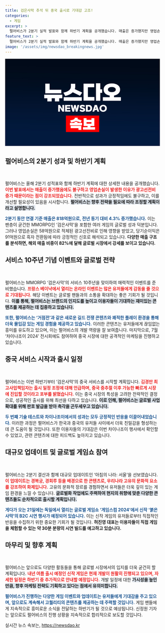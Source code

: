 ```yaml
---
title: 검은사막 추석 뒤 중국 출시로 기대감 고조!
categories:
  - 게임
excerpt: >
  펄어비스가 2분기 실적 발표와 함께 하반기 계획을 공개했습니다. 매출은 증가했지만 영업손실이 적자로 나타났습니다. 검은사막은 중국 출시를 앞두고 마케팅을 강화하며 글로벌 확장을 꾀하고 있습니다. 게임스컴에서의 신작 시연 기대감도 고조되고 있습니다.
feature_text: >
  펄어비스가 2분기 실적 발표와 함께 하반기 계획을 공개했습니다. 매출은 증가했지만 영업손실이 적자로 나타났습니다. 검은사막은 중국 출시를 앞두고 마케팅을 강화하며 글로벌 확장을 꾀하고 있습니다. 게임스컴에서의 신작 시연 기대감도 고조되고 있습니다.
image: '/assets/img/newsdao_breakingnews.jpg'
---
```


<p><img src="/assets/img/newsdao_breakingnews.jpg" alt="firstkoreanews 속보" /></p>

<h2 data-ke-size="size26">펄어비스의 2분기 성과 및 하반기 계획</h2>

<p data-ke-size="size16">&nbsp;</p>

<p>펄어비스는 올해 2분기 성적표와 함께 하반기 계획에 대한 상세한 내용을 공개했습니다. <b><span style="color: #ee2323;">이번 발표에서는 매출이 증가했음에도 불구하고 영업손실이 발생한 이유가 광고선전비 증가 때문이라는 점이 강조되었습니다.</span></b> 전반적으로 성과가 긍정적임에도 불구하고, 이를 개선할 필요성이 있음을 시사합니다. <b><span style="background-color: #21538527;">펄어비스는 향후 전략을 필요에 따라 조정할 계획이라고 설명합니다.</span></b> </p>

<p><b><span style="color: #1a5490;">2분기 동안 연결 기준 매출은 818억원으로, 전년 동기 대비 4.3% 증가했습니다.</span></b> 이는 팬층이 굳건한 MMORPG인 ‘검은사막’을 포함한 여러 게임의 글로벌 성과 덕분입니다. 그러나 영업손실은 58억원으로 적체된 광고선전비로 인해 영향을 받았고, 당기순이익은 91억원으로 흑자 전환됨에 따라 긍정적인 신호로 해석되고 있습니다. <b>다양한 매출 구조를 분석하면, 해외 매출 비중이 82%에 달해 글로벌 시장에서 강세를 보이고 있습니다.</b></p>

<h2 data-ke-size="size26">서비스 10주년 기념 이벤트와 글로벌 전략</h2>

<p data-ke-size="size16">&nbsp;</p>

<p>펄어비스는 MMORPG ‘검은사막’의 서비스 10주년을 맞이하여 매력적인 이벤트를 준비했습니다. <b><span style="color: #ee2323;">프랑스 베이냑에서 열리는 온라인 이벤트는 많은 유저들에게 감동을 줄 것으로 기대됩니다.</span></b> 해당 이벤트는 글로벌 팬들과의 소통을 확대하는 좋은 기회가 될 것입니다. <b><span style="background-color: #21538527;">이를 통해, 펄어비스는 브랜드의 인지도를 높이고 이용자들이 기대하는 재미있는 콘텐츠를 제공하는 데 집중하고 있습니다.</span></b></p>

<p><b><span style="color: #1a5490;">또한, 펄어비스는 ‘거점전’과 같은 새로운 길드 전쟁 콘텐츠와 쾌적한 플레이 환경을 통해 더욱 몰입감 있는 게임 경험을 제공하고 있습니다.</span></b> 이러한 콘텐츠는 유저들에게 끊임없는 흥미를 유도하고 있으며, 이는 펄어비스의 개발 역량을 잘 보여줍니다. 마지막으로, 7월 ‘차이나조이 2024’ 전시회에도 참여하여 중국 시장에 대한 공격적인 마케팅을 진행하고 있습니다. </p>

<h2 data-ke-size="size26">중국 서비스 시작과 출시 일정</h2>

<p data-ke-size="size16">&nbsp;</p>

<p>펄어비스는 이번 하반기부터 ‘검은사막’의 중국 서비스를 시작할 계획입니다. <b><span style="color: #ee2323;">김경만 최고사업책임자는 출시 일정 조정에 대해 언급하며, 중국 중추절 이후 가능한 빠르게 시장에 진입할 것이라고 포부를 밝혔습니다.</span></b> 이는 중국 시장의 특성을 고려한 전략적인 결정으로, 성공적인 출시를 위해 최선을 다하고 있습니다. <b><span style="background-color: #21538527;">이로 인해, 펄어비스는 글로벌 사업 확대를 위해 판호 발급을 받아 촉각을 곤두세우고 있습니다.</span></b></p>

<p><b><span style="color: #1a5490;">두 번째 기술 테스트와 차이나조이에서의 성과는 모두 긍정적인 반응을 이끌어내었습니다.</span></b> 이러한 과정은 펄어비스가 한국과 중국의 유저들 사이에서 더욱 친밀감을 형성하는 데 큰 도움이 될 것입니다. 또한 이용자들의 기대감은 이번 차이나조이 행사에서 확인할 수 있었고, 관련 콘텐츠에 대한 피드백도 높아지고 있습니다.</p>

<h2 data-ke-size="size26">대규모 업데이트 및 글로벌 게임쇼 참여</h2>

<p data-ke-size="size16">&nbsp;</p>

<p>펄어비스는 2분기 결산과 함께 대규모 업데이트인 ‘아침의 나라: 서울’을 선보였습니다. <b><span style="color: #ee2323;">이 업데이트는 경복궁, 경회루 등을 배경으로 한 콘텐츠로, 우리나라 고유의 문화적 요소를 강조하여 화제입니다.</span></b> 고유의 문화적 장르를 경험하면서 유저들은 더욱 깊이 있는 게임 환경을 느낄 수 있습니다. <b><span style="background-color: #21538527;">글로벌화 작업에도 주력하여 현지의 취향에 맞춘 다양한 콘텐츠들도 순차적으로 출시할 계획입니다.</span></b></p>

<p><b><span style="color: #1a5490;">게다가 오는 21일에는 독일에서 열리는 글로벌 게임쇼 ‘게임스컴 2024’에서 신작 ‘붉은사막’의 B2C 시연 행사가 예정되어 있습니다.</span></b> 이는 신작 게임의 유저들로부터 직접적인 반응을 수집하기 위한 중요한 기회가 될 것입니다. <b>허진영 대표는 이용자들이 직접 게임을 체험할 수 있는 약 30분 분량의 시연 빌드를 예고하고 있습니다.</b></p>

<h2 data-ke-size="size26">마무리 및 향후 계획</h2>

<p data-ke-size="size16">&nbsp;</p>

<p>펄어비스는 앞으로도 다양한 활동들을 통해 글로벌 시장에서의 입지를 더욱 굳건히 할 계획입니다. <b><span style="color: #ee2323;">내년 여름 출시 예정인 신작 게임은 현재 개발이 원활히 진행되고 있으며, 자세한 일정은 하반기 중 추가적으로 안내할 예정입니다.</span></b> 개발 일정에 대한 <b><span style="background-color: #21538527;">가시성을 높인 만큼, 향후 마케팅 전략도 기획하고 있다는 점에서 유의미합니다.</span></b></p>

<p><b><span style="color: #1a5490;">펄어비스가 진행하는 다양한 게임 이벤트와 업데이트는 유저들에게 기대감을 주고 있으며, 앞으로도 계속해서 고퀄리티의 콘텐츠를 제공하는 데 주력할 것입니다.</span></b> 게임 팬들에게 지속적으로 흥미로운 소식을 전달하는 하반기가 될 것으로 예상됩니다. 신정원 기자는 앞으로도 펄어비스의 진행 상황을 지속적으로 합리적으로 보도할 것입니다.</p>
실시간 뉴스 속보는, <a href="https://newsdao.kr" rel="dofollow">https://newsdao.kr</a>



